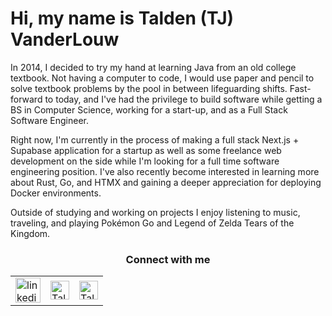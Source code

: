 <h1>Hi, my name is Talden (TJ) VanderLouw</h1>

<div>
  <p className="mb-4 text-slate-400">
    In 2014, I decided to try my hand at learning Java from an old college textbook. Not having a 
    computer to code, I would use paper and pencil to solve textbook problems by the pool in between 
    lifeguarding shifts. Fast-forward to today, and I've had the privilege to build software while 
    getting a BS in Computer Science, working for a start-up, and as a Full Stack Software Engineer.
  </p>
  <p className="mb-4 text-slate-400">
    Right now, I'm currently in the process of making a full stack Next.js + Supabase application 
    for a startup as well as some freelance web development on the side while I'm looking for a full
    time software engineering position. 
    I've also recently become interested in learning more about Rust, Go, and HTMX
    and gaining a deeper appreciation for deploying Docker environments.
  </p>
  <p className="mb-4 text-slate-400">
    Outside of studying and working on projects I enjoy listening to music, traveling, and playing 
    Pokémon Go and Legend of Zelda Tears of the Kingdom.
  </p>
</div>

<table align="center">
    <tr>
        <h3 align="center">Connect with me</h3>
    </tr>
    <tr>
        <td>
            <a href="https://www.linkedin.com/in/TaldenV" target="_blank">
                <img 
                  align="center" 
                  src="https://img.icons8.com/?size=256&id=13930&format=png"
                  alt="linkedin.com/in/TaldenV" 
                  height="40" width="40" />
            </a>
        </td>
        <td>
            <a href="https://taldenv.com/" target="_blank">
                <img 
                  align="center" 
                  src="https://taldenv.com/favicon.ico" 
                  alt="TaldenV.com" 
                  height="30" width="30" />
            </a>
        </td>
        <td>
            <a href="https://mail.google.com/mail/?view=cm&fs=1&to=taldenv@gmail.com" target="_blank">
                <img 
                  align="center" 
                  src="https://img.icons8.com/?size=256&id=P7UIlhbpWzZm&format=png" 
                  alt="TaldenV@gmail.com" 
                  height="30" width="30" />
            </a>
        </td>
    </tr>
    
</table>
